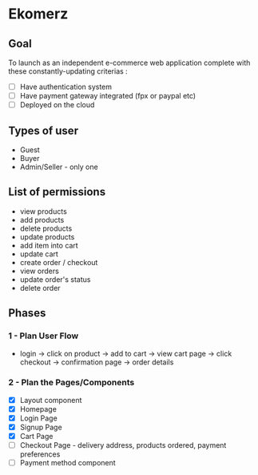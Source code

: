 # Ekomerz

## Goal

To launch as an independent e-commerce web application complete with these constantly-updating criterias :

- [ ] Have authentication system
- [ ] Have payment gateway integrated (fpx or paypal etc)
- [ ] Deployed on the cloud

## Types of user

- Guest
- Buyer
- Admin/Seller - only one

## List of permissions

- view products
- add products
- delete products
- update products
- add item into cart
- update cart
- create order / checkout
- view orders
- update order's status
- delete order

## Phases

### 1 - Plan User Flow

- login -> click on product -> add to cart -> view cart page -> click checkout -> confirmation page -> order details

### 2 - Plan the Pages/Components

- [x] Layout component
- [x] Homepage
- [x] Login Page
- [x] Signup Page
- [x] Cart Page
- [ ] Checkout Page - delivery address, products ordered, payment preferences
- [ ] Payment method component
